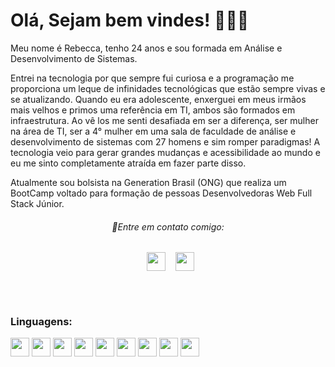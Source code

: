  #### <h1>Olá, Sejam bem vindes! 👩🏻‍💻 

Meu nome é Rebecca, tenho 24 anos e sou formada em Análise e Desenvolvimento de Sistemas. 

Entrei na tecnologia por que sempre fui curiosa e a programação me proporciona um leque
de infinidades tecnológicas que estão sempre vivas e se
atualizando. Quando eu era adolescente, enxerguei em meus
irmãos mais velhos e primos uma referência em TI, ambos são
formados em infraestrutura. Ao vê los me senti desafiada em
ser a diferença, ser mulher na área de TI, ser a 4° mulher em
uma sala de faculdade de análise e desenvolvimento de
sistemas com 27 homens e sim romper paradigmas! A
tecnologia veio para gerar grandes mudanças e acessibilidade
ao mundo e eu me sinto completamente atraída em fazer parte
disso. 

Atualmente sou bolsista na  Generation Brasil  (ONG) que realiza um BootCamp voltado para formação de pessoas Desenvolvedoras Web Full Stack Júnior.

<h6 align="center"> 🌈Entre em contato comigo:  </h6>

<p align="center">
 &nbsp; <a align="center" href="https://www.linkedin.com/in/rebeccamedeiros
837051107" target="_blank" rel="noopener noreferrer"><img align="center" src="https://i.imgur.com/8OZu945.png" width="30" /></a>
&nbsp;&nbsp; <a align="center" href="rebecca_medeiros_ramaldes@hotmail.com" target="_blank" rel="noopener noreferrer"><img align="center" src="https://i.imgur.com/yhJTPLs.png"  width="30" /></a>
 
</p>

<br>
<br>

### Linguagens:
<P>
<!--JAVASCRPIT--><img src="https://www.kindpng.com/picc/m/67-678384_transparent-javascript-icon-png-png-download.png" width="30" height="30" />
<!--HTML--><img src="https://cdn.iconscout.com/icon/free/png-512/html5-10-569380.png" width="30" height="30" />
<!--CSS--><img src="https://cdn4.iconfinder.com/data/icons/iconsimple-programming/512/css-512.png" width="30" height="30" />
<!--JAVA--><img src="https://icon-library.com/images/java-icon-images/java-icon-images-0.jpg" width="30" height="30" />
<!--SPRINGBOOT--><img src="https://miro.medium.com/max/300/1*DeBhsZUhS7RPLwyd1-Ul8A.png" width="30" height="30" />
<!--MYSQL--><img src="https://f0.pngfuel.com/png/747/798/blue-and-white-happy-new-year-text-mysql-png-clip-art-thumbnail.png" width="30" height="30" />
<!--ANGULAR--><img src="https://seeklogo.com/images/A/angular-logo-B76B1CDE98-seeklogo.com.png" width="30" height="30" />
<!--BOOTSTRAP--><img src="https://getbootstrap.com/docs/4.1/assets/brand/bootstrap-social-logo.png" width="30" height="30" />
<!--GIT--><img src="https://upload.wikimedia.org/wikipedia/commons/thumb/3/3f/Git_icon.svg/1024px-Git_icon.svg.png" width="30" height="30" />
 </P>                                                                                            

